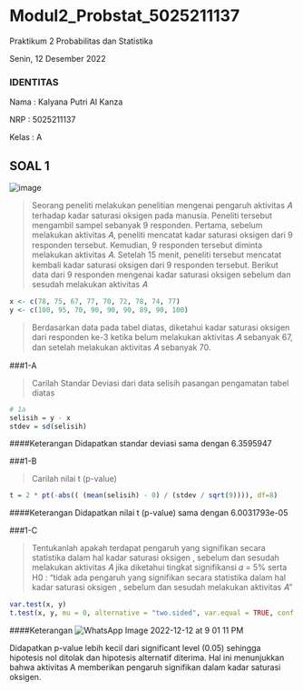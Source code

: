 # Modul2_Probstat_5025211137

Praktikum 2 Probabilitas dan Statistika

Senin, 12 Desember 2022

### IDENTITAS

Nama  : Kalyana Putri Al Kanza

NRP   : 5025211137

Kelas : A

## SOAL 1

![image](https://user-images.githubusercontent.com/107338432/207062422-e63c9619-4680-44d4-bada-e92ca5861bbe.png)


>Seorang peneliti melakukan penelitian mengenai pengaruh aktivitas 𝐴 terhadap kadar saturasi oksigen pada manusia. Peneliti tersebut mengambil sampel sebanyak 9 responden. Pertama, sebelum melakukan aktivitas 𝐴, peneliti mencatat kadar saturasi oksigen dari 9 responden tersebut. Kemudian, 9 responden tersebut diminta melakukan aktivitas 𝐴. Setelah 15 menit, peneliti tersebut mencatat kembali kadar saturasi oksigen dari 9 responden tersebut. Berikut data dari 9 responden mengenai kadar saturasi oksigen sebelum dan sesudah melakukan aktivitas 𝐴 
```R
x <- c(78, 75, 67, 77, 70, 72, 78, 74, 77)
y <- c(100, 95, 70, 90, 90, 90, 89, 90, 100)
```
>Berdasarkan data pada tabel diatas, diketahui kadar saturasi oksigen  dari responden ke-3 ketika belum melakukan aktivitas 𝐴 sebanyak 67, dan setelah melakukan aktivitas 𝐴 sebanyak 70.

###1-A

>Carilah Standar Deviasi dari data selisih pasangan pengamatan tabel diatas

```R
# 1a
selisih = y - x 
stdev = sd(selisih)
```

####Keterangan
Didapatkan standar deviasi sama dengan 6.3595947

###1-B

>Carilah nilai t (p-value)

```R
t = 2 * pt(-abs(( (mean(selisih) - 0) / (stdev / sqrt(9)))), df=8)
```

####Keterangan
Didapatkan nilai t (p-value) sama dengan 6.0031793e-05

###1-C

>Tentukanlah apakah terdapat pengaruh yang signifikan secara statistika dalam hal kadar saturasi oksigen , sebelum dan sesudah melakukan aktivitas 𝐴 jika diketahui tingkat signifikansi 𝛼 = 5% serta H0 : “tidak ada pengaruh yang signifikan secara statistika dalam hal kadar saturasi oksigen , sebelum dan sesudah melakukan aktivitas 𝐴”

```R
var.test(x, y)
t.test(x, y, mu = 0, alternative = "two.sided", var.equal = TRUE, conf.level = 0.95)
```

####Keterangan
![WhatsApp Image 2022-12-12 at 9 01 11 PM](https://user-images.githubusercontent.com/107338432/207064899-37bd855e-a813-443d-b563-5af988738944.jpeg)

Didapatkan p-value lebih kecil dari significant level (0.05) sehingga hipotesis nol ditolak dan hipotesis alternatif diterima. Hal ini menunjukkan bahwa aktivitas A memberikan pengaruh signifikan dalam kadar saturasi oksigen.

